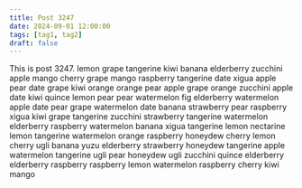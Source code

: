 ```yaml
---
title: Post 3247
date: 2024-09-01 12:00:00
tags: [tag1, tag2]
draft: false
---
```

This is post 3247.
lemon
grape
tangerine
kiwi
banana
elderberry
zucchini
apple
mango
cherry
grape
mango
raspberry
tangerine
date
xigua
apple
pear
date
grape
kiwi
orange
orange
pear
apple
grape
orange
zucchini
apple
date
kiwi
quince
lemon
pear
pear
watermelon
fig
elderberry
watermelon
apple
date
pear
grape
watermelon
date
banana
strawberry
pear
raspberry
xigua
kiwi
grape
tangerine
zucchini
strawberry
tangerine
watermelon
elderberry
raspberry
watermelon
banana
xigua
tangerine
lemon
nectarine
lemon
tangerine
watermelon
orange
raspberry
honeydew
cherry
lemon
cherry
ugli
banana
yuzu
elderberry
strawberry
honeydew
tangerine
apple
watermelon
tangerine
ugli
pear
honeydew
ugli
zucchini
quince
elderberry
elderberry
raspberry
raspberry
lemon
watermelon
raspberry
cherry
kiwi
mango
